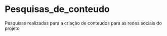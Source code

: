 # Pesquisas_de_conteudo
Pesquisas realizadas para a criação de conteúdos para as redes sociais do projeto
